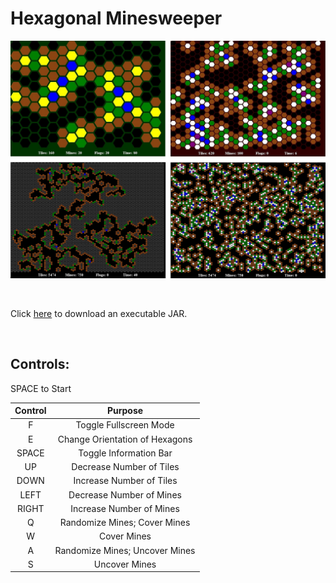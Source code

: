 # Hexagonal Minesweeper

![screenshot](screenshot.jpg)

&nbsp;

Click [here](http://http://carsoncraig.github.io/jar/HexagonalMinesweeper.jar) to download an executable JAR.

&nbsp;

## Controls:

SPACE to Start

|Control|Purpose|
|:-:|:-:|
|F | Toggle Fullscreen Mode|
|E | Change Orientation of Hexagons|
|SPACE | Toggle Information Bar|
|UP | Decrease Number of Tiles|
|DOWN | Increase Number of Tiles|
|LEFT | Decrease Number of Mines|
|RIGHT | Increase Number of Mines|
|Q | Randomize Mines; Cover Mines |
|W | Cover Mines|
|A | Randomize Mines; Uncover Mines|
|S | Uncover Mines|
